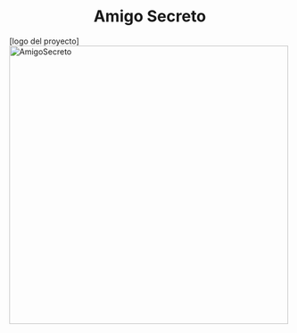 <h1 align="center">Amigo Secreto</h1>
[logo del proyecto]<img width="500" height="500" alt="AmigoSecreto" src="https://github.com/user-attachments/assets/0ecabd94-138a-4acc-a827-29df3195a1d8" />
